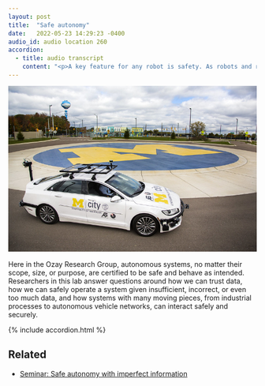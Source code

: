 ```yaml
---
layout: post
title:  "Safe autonomy"
date:   2022-05-23 14:29:23 -0400
audio_id: audio location 260
accordion: 
  - title: audio transcript
    content: "<p>A key feature for any robot is safety. As robots and robotic systems become more complex and take on increasingly varied tasks, however, they can fail in unforeseen ways.</p><p>In the Ozay Research Group, autonomous systems, no matter their scope, size, or purpose, are certified to be safe and behave as intended. Can a robot arm safely move to grab an item? Can an autonomous vehicle safely cruise behind another car? Can hundreds of autonomous vehicles safely cross an intersection?</p><p>Researchers in this lab answer questions around how we can trust data, how we can safely operate a system given insufficient, incorrect, or even too much data, and how systems with many moving pieces, from industrial processes to autonomous vehicle networks, can interact safely and securely.</p>"
---
```


<div class="audio-player">
   <!-- this is where the player will be injected -->
</div>

![An autonomous underwater vehicle is launched in Lake Michigan](/assets/images/260-safe-autonomy.jpg)

Here in the Ozay Research Group, autonomous systems, no matter their scope, size, or purpose, are certified to be safe and behave as intended. Researchers in this lab answer questions around how we can trust data, how we can safely operate a system given insufficient, incorrect, or even too much data, and how systems with many moving pieces, from industrial processes to autonomous vehicle networks, can interact safely and securely.

{% include accordion.html %}

## Related
* [Seminar: Safe autonomy with imperfect information](https://www.youtube.com/watch?v=qkQutCPHAdk)




<script type="text/javascript">

 const player = new Shikwasa({
   container: () => document.querySelector('.audio-player'),
   audio: {
     title: 'Safe autonomy',
     artist: 'audio location 260',
     cover: '/assets/images/260-safe-autonomy.jpg',
     src: '/assets/audio/260-safe-autonomy.mp3',
   },
   // fixed: {
   //   type: 'static',
   // }
 })

 </script>
